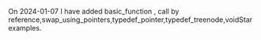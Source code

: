 On 2024-01-07 I have added basic_function , call by reference,swap_using_pointers,typedef_pointer,typedef_treenode,voidStar examples.

